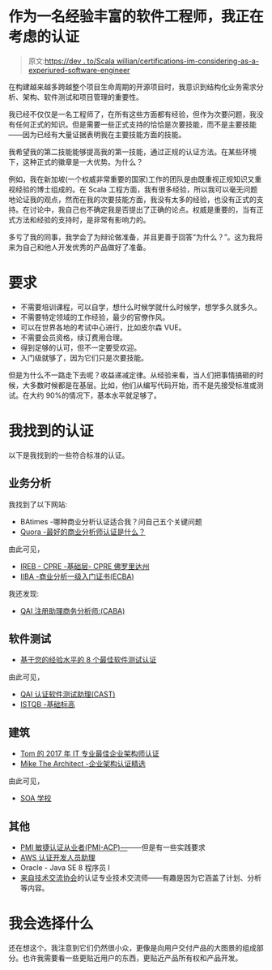 # 作为一名经验丰富的软件工程师，我正在考虑的认证

> 原文:[https://dev . to/Scala willian/certifications-im-considering-as-a-experiured-software-engineer](https://dev.to/scalawilliam/certifications-im-considering-as-an-experienced-software-engineer)

在构建越来越多跨越整个项目生命周期的开源项目时，我意识到结构化业务需求分析、架构、软件测试和项目管理的重要性。

我已经不仅仅是一名工程师了，在所有这些方面都有经验，但作为次要问题，我没有任何正式的知识。但是需要一些正式支持的恰恰是次要技能，而不是主要技能——因为已经有大量证据表明我在主要技能方面的技能。

我希望我的第二技能能够提高我的第一技能，通过正规的认证方法。在某些环境下，这种正式的徽章是一大优势。为什么？

例如，我在新加坡(一个权威非常重要的国家)工作的团队是由既重视正规知识又重视经验的博士组成的。在 Scala 工程方面，我有很多经验，所以我可以毫无问题地论证我的观点，然而在我的次要技能方面，我没有太多的经验，也没有正式的支持。在讨论中，我自己也不确定我是否提出了正确的论点。权威是重要的，当有正式方法和经验的支持时，是非常有影响力的。

多亏了我的同事，我学会了为辩论做准备，并且更善于回答“为什么？”。这为我将来为自己和他人开发优秀的产品做好了准备。

# [](#requirements)要求

*   不需要培训课程，可以自学，想什么时候学就什么时候学，想学多久就多久。
*   不需要特定领域的工作经验，最少的官僚作风。
*   可以在世界各地的考试中心进行，比如皮尔森 VUE。
*   不需要会员资格，续订费用合理。
*   得到足够的认可，但不一定要受欢迎。
*   入门级就够了，因为它们只是次要技能。

但是为什么不一路走下去呢？收益递减定律。从经验来看，当人们把事情搞砸的时候，大多数时候都是在基层。比如，他们从编写代码开始，而不是先接受标准或测试。在大约 90%的情况下，基本水平就足够了。

# [](#certifications-i-found)我找到的认证

以下是我找到的一些符合标准的认证。

## [](#business-analysis)业务分析

我找到了以下网站:

*   BAtimes -哪种商业分析认证适合我？问自己五个关键问题
*   [Quora -最好的商业分析师认证是什么？](https://www.quora.com/What-is-the-best-business-analyst-certification)

由此可见，

*   [IREB - CPRE -基础层- CPRE 佛罗里达州](https://www.ireb.org/en/cpre/foundation/)
*   [IIBA -商业分析一级入门证书(ECBA)](http://www.iiba.org/Certification-Recognition/certificationlevels/level1-ecba.aspx)

我还发现:

*   [QAI 注册助理商务分析师:(CABA)](http://www.softwarecertifications.org/caba/)

## [](#software-testing)软件测试

*   [基于您的经验水平的 8 个最佳软件测试认证](http://www.softwaretestinghelp.com/best-software-testing-certifications/)

由此可见，

*   [QAI 认证软件测试助理(CAST)](http://www.softwarecertifications.org/cast/)
*   [ISTQB -基础标高](http://www.istqb.org/certification-path-root/foundation-level/foundation-level-in-a-nutshell.html)

## [](#architecture)建筑

*   [Tom 的 2017 年 IT 专业最佳企业架构师认证](http://www.tomsitpro.com/articles/enterprise-architect-certifications,2-640.html)
*   [Mike The Architect -企业架构认证精选](http://www.mikethearchitect.com/2011/12/enterprise-architecture-certifications-distilled.html)

由此可见，

*   [SOA 学校](http://soaschool.com/certifications)

## [](#other)其他

*   [PMI 敏捷认证从业者(PMI-ACP)—](http://www.pmi.org/certifications/types/agile-acp)——但是有一些实践要求
*   [AWS 认证开发人员助理](https://aws.amazon.com/certification/certified-developer-associate/)
*   Oracle - Java SE 8 程序员 I
*   [来自](http://www.apmg-international.com/en/qualifications/CPTC/CPTC.aspx)[技术交流协会](https://www.stc.org/certification/)的认证专业技术交流师——有趣是因为它涵盖了计划、分析等内容。

# [](#what-ill-choose)我会选择什么

还在想这个。我注意到它们仍然很小众，更像是向用户交付产品的大图景的组成部分。也许我需要看一些更贴近用户的东西，更贴近产品所有权和产品开发。